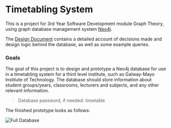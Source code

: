 # Timetabling System
This is a project for 3rd Year Software Development module Graph Theory, using graph database management system [Neo4j](https://neo4j.com/download/).  

The [Design Document](https://github.com/rebeccabernie/TimetablingSystem/blob/master/DesignDocument.md) contains a detailed account of decisions made and design logic behind the database, as well as some example queries.

### Goals
The goal of this project is to design and prototype a Neo4j database for use in a timetabling system for a third level institute, such as Galway-Mayo Institute of Technology. The database should store information about student groups/years, classrooms, lecturers and subjects, and any other relevant information.  

> Database password, if needed: timetable

The finished prototype looks as follows:  

![Full Database](https://github.com/rebeccabernie/TimetablingSystem/blob/master/Resources/QueryScreenshots/fulldatabase.PNG "Full Database")